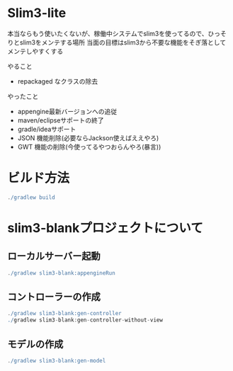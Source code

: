 # Slim3-lite

本当ならもう使いたくないが、稼働中システムでslim3を使ってるので、ひっそりとslim3をメンテする場所
当面の目標はslim3から不要な機能をそぎ落としてメンテしやすくする

やること
- repackaged なクラスの除去

やったこと
- appengine最新バージョンへの追従
- maven/eclipseサポートの終了
- gradle/ideaサポート
- JSON 機能削除(必要ならJackson使えばええやろ)
- GWT 機能の削除(今使ってるやつおらんやろ(暴言))

# ビルド方法

```gradle
./gradlew build
```

# slim3-blankプロジェクトについて
## ローカルサーバー起動

```gradle
./gradlew slim3-blank:appengineRun

```

## コントローラーの作成

```gradle
./gradlew slim3-blank:gen-controller
./gradlew slim3-blank:gen-controller-without-view
```

## モデルの作成

```gradle
./gradlew slim3-blank:gen-model
```